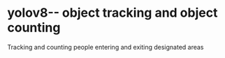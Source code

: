 # yolov8-- object tracking and object counting
 Tracking and counting people entering and exiting designated areas
